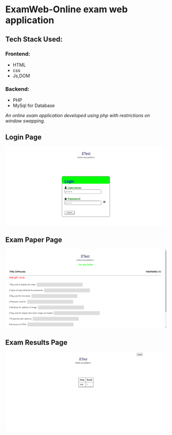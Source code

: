 <h1>ExamWeb-Online exam web application</h1>
<h2>Tech Stack Used:</h2>
<h3>Frontend:</h3>
<ul>
	<li>HTML</li>
	<li>css</li>
	<li>Js,DOM</li>
</ul>
<h3>Backend:</h3>
<ul>
	<li>PHP</li>
	<li>MySql for Database</li>
</ul>
<i>An online exam application developed using php with restrictions on window swapping.</i>
<h2>Login Page</h2>
<img src="readmeFiles/login.png" >
<h2>Exam Paper Page</h2>
<img src="readmeFiles/examPage.png" >
<h2>Exam Results Page</h2>
<img src="readmeFiles/examResults.png" >

